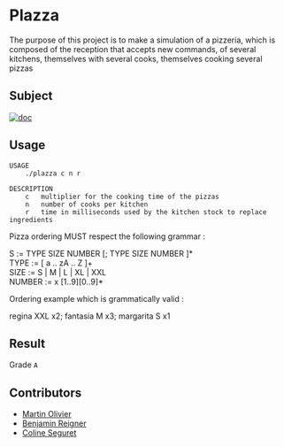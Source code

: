 # Plazza
The purpose of this project is to make a simulation of a pizzeria, which is composed of the
reception that accepts new commands, of several kitchens, themselves with several cooks, themselves
cooking several pizzas

## Subject

[![doc](https://img.shields.io/badge/Subject-pdf-red.svg)](./subject.pdf)
 
## Usage
```
USAGE
    ./plazza c n r

DESCRIPTION
    c	multiplier for the cooking time of the pizzas
    n	number of cooks per kitchen
    r	time in milliseconds used by the kitchen stock to replace ingredients
```

Pizza ordering MUST respect the following grammar :  

S := TYPE SIZE NUMBER [; TYPE SIZE NUMBER ]*  
TYPE := [ a .. zA .. Z ]+  
SIZE := S | M | L | XL | XXL  
NUMBER := x [1..9][0..9]*  

Ordering example which is grammatically valid :  

regina XXL x2; fantasia M x3; margarita S x1

## Result

Grade `A`

## Contributors

- [Martin Olivier](https://github.com/tocola)
- [Benjamin Reigner](https://github.com/Breigner01)
- [Coline Seguret](https://github.com/Cleopha)
